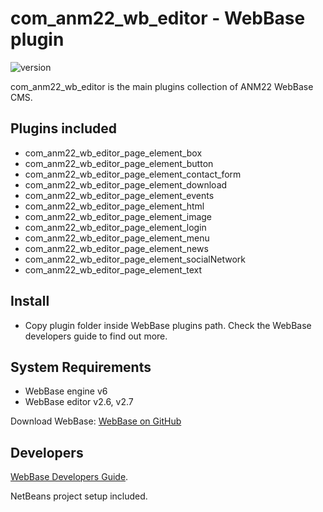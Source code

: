 # com_anm22_wb_editor - WebBase plugin
![version](https://img.shields.io/badge/version-3.15-blue)

com_anm22_wb_editor is the main plugins collection of ANM22 WebBase CMS.

## Plugins included
*	com_anm22_wb_editor_page_element_box
*	com_anm22_wb_editor_page_element_button
*	com_anm22_wb_editor_page_element_contact_form
*	com_anm22_wb_editor_page_element_download
*	com_anm22_wb_editor_page_element_events
*	com_anm22_wb_editor_page_element_html
*	com_anm22_wb_editor_page_element_image
*	com_anm22_wb_editor_page_element_login
*	com_anm22_wb_editor_page_element_menu
*	com_anm22_wb_editor_page_element_news
*	com_anm22_wb_editor_page_element_socialNetwork
*	com_anm22_wb_editor_page_element_text

## Install
*	Copy plugin folder inside WebBase plugins path. Check the WebBase developers guide to find out more.

## System Requirements
*	WebBase engine v6
*	WebBase editor v2.6, v2.7

Download WebBase: [WebBase on GitHub](https://github.com/ANM22/WebBase)

## Developers
[WebBase Developers Guide](https://www.anm22.it/it/webbase-developers/).

NetBeans project setup included.